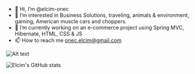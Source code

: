 - 👋 Hi, I’m @elcim-onec
- 👀 I’m interested in Business Solutions, traveling, animals & environment, gaming, American muscle cars and choppers.
- 🌱 I’m currently working on an e-commerce project using Spring MVC, Hibernate, HTML, CSS & JS
- 📫 How to reach me onec.elcim@gmail.com

![Alt text](https://i.pinimg.com/originals/b7/3a/b1/b73ab1c8e9ea11a15a1a480552d899f6.gif)


![Elcim's GitHub stats](https://github-readme-stats.vercel.app/api?username=elcim-onec&show_icons=true&theme=bear)
